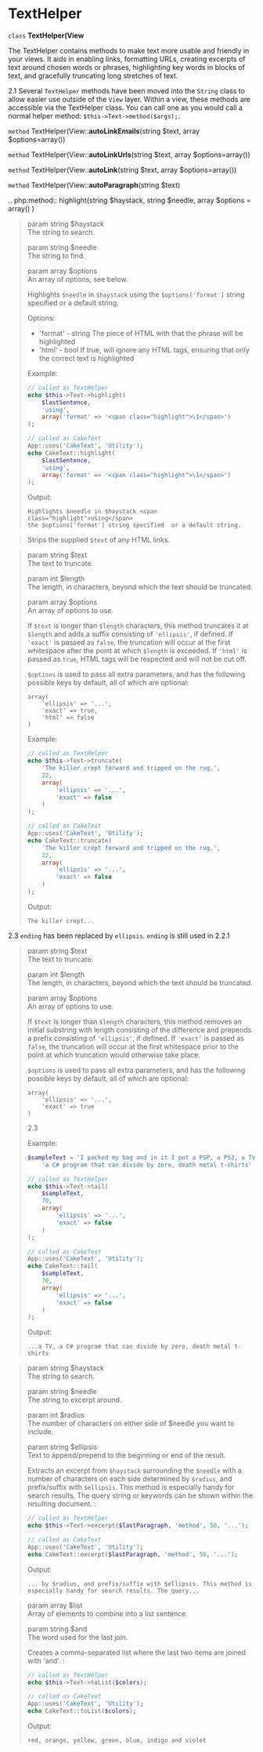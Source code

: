 # TextHelper

`class` **TextHelper(View**

The TextHelper contains methods to make text more usable and
friendly in your views. It aids in enabling links, formatting URLs,
creating excerpts of text around chosen words or phrases,
highlighting key words in blocks of text, and gracefully
truncating long stretches of text.

<div class="versionchanged">

2.1
Several `TextHelper` methods have been moved into the `String`
class to allow easier use outside of the `View` layer.
Within a view, these methods are accessible via the <span class="title-ref">TextHelper</span>
class. You can call one as you would call a normal helper method:
`$this->Text->method($args);`.

</div>

`method` TextHelper(View::**autoLinkEmails**(string $text, array $options=array())

`method` TextHelper(View::**autoLinkUrls**(string $text, array $options=array())

`method` TextHelper(View::**autoLink**(string $text, array $options=array())

`method` TextHelper(View::**autoParagraph**(string $text)

.. php:method:: highlight(string \$haystack, string \$needle, array \$options = array() )

> param string \$haystack  
> The string to search.
>
> param string \$needle  
> The string to find.
>
> param array \$options  
> An array of options, see below.
>
> Highlights `$needle` in `$haystack` using the
> `$options['format']` string specified or a default string.
>
> Options:
>
> - 'format' - string The piece of HTML with that the phrase will be
>   highlighted
> - 'html' - bool If true, will ignore any HTML tags, ensuring that
>   only the correct text is highlighted
>
> Example:
>
> ``` php
> // called as TextHelper
> echo $this->Text->highlight(
>     $lastSentence,
>     'using',
>     array('format' => '<span class="highlight">\1</span>')
> );
>
> // called as CakeText
> App::uses('CakeText', 'Utility');
> echo CakeText::highlight(
>     $lastSentence,
>     'using',
>     array('format' => '<span class="highlight">\1</span>')
> );
> ```
>
> Output:
>
>     Highlights $needle in $haystack <span class="highlight">using</span>
>     the $options['format'] string specified  or a default string.

> Strips the supplied `$text` of any HTML links.

> param string \$text  
> The text to truncate.
>
> param int \$length  
> The length, in characters, beyond which the text should be truncated.
>
> param array \$options  
> An array of options to use.
>
> If `$text` is longer than `$length` characters, this method truncates it
> at `$length` and adds a suffix consisting of `'ellipsis'`, if defined.
> If `'exact'` is passed as `false`, the truncation will occur at the
> first whitespace after the point at which `$length` is exceeded. If
> `'html'` is passed as `true`, HTML tags will be respected and will not
> be cut off.
>
> `$options` is used to pass all extra parameters, and has the
> following possible keys by default, all of which are optional:
>
>     array(
>         'ellipsis' => '...',
>         'exact' => true,
>         'html' => false
>     )
>
> Example:
>
> ``` php
> // called as TextHelper
> echo $this->Text->truncate(
>     'The killer crept forward and tripped on the rug.',
>     22,
>     array(
>         'ellipsis' => '...',
>         'exact' => false
>     )
> );
>
> // called as CakeText
> App::uses('CakeText', 'Utility');
> echo CakeText::truncate(
>     'The killer crept forward and tripped on the rug.',
>     22,
>     array(
>         'ellipsis' => '...',
>         'exact' => false
>     )
> );
> ```
>
> Output:
>
>     The killer crept...

<div class="versionchanged">

2.3
`ending` has been replaced by `ellipsis`. `ending` is still used in 2.2.1

</div>

> param string \$text  
> The text to truncate.
>
> param int \$length  
> The length, in characters, beyond which the text should be truncated.
>
> param array \$options  
> An array of options to use.
>
> If `$text` is longer than `$length` characters, this method removes an initial
> substring with length consisting of the difference and prepends a prefix
> consisting of `'ellipsis'`, if defined. If `'exact'` is passed as
> `false`, the truncation will occur at the first whitespace prior to the
> point at which truncation would otherwise take place.
>
> `$options` is used to pass all extra parameters, and has the
> following possible keys by default, all of which are optional:
>
>     array(
>         'ellipsis' => '...',
>         'exact' => true
>     )
>
> <div class="versionadded">
>
> 2.3
>
> </div>
>
> Example:
>
> ``` php
> $sampleText = 'I packed my bag and in it I put a PSP, a PS3, a TV, ' .
>     'a C# program that can divide by zero, death metal t-shirts'
>
> // called as TextHelper
> echo $this->Text->tail(
>     $sampleText,
>     70,
>     array(
>         'ellipsis' => '...',
>         'exact' => false
>     )
> );
>
> // called as CakeText
> App::uses('CakeText', 'Utility');
> echo CakeText::tail(
>     $sampleText,
>     70,
>     array(
>         'ellipsis' => '...',
>         'exact' => false
>     )
> );
> ```
>
> Output:
>
>     ...a TV, a C# program that can divide by zero, death metal t-shirts

> param string \$haystack  
> The string to search.
>
> param string \$needle  
> The string to excerpt around.
>
> param int \$radius  
> The number of characters on either side of \$needle you want to include.
>
> param string \$ellipsis  
> Text to append/prepend to the beginning or end of the result.
>
> Extracts an excerpt from `$haystack` surrounding the `$needle`
> with a number of characters on each side determined by `$radius`,
> and prefix/suffix with `$ellipsis`. This method is especially handy for
> search results. The query string or keywords can be shown within
> the resulting document. :
>
> ``` php
> // called as TextHelper
> echo $this->Text->excerpt($lastParagraph, 'method', 50, '...');
>
> // called as CakeText
> App::uses('CakeText', 'Utility');
> echo CakeText::excerpt($lastParagraph, 'method', 50, '...');
> ```
>
> Output:
>
>     ... by $radius, and prefix/suffix with $ellipsis. This method is
>     especially handy for search results. The query...

> param array \$list  
> Array of elements to combine into a list sentence.
>
> param string \$and  
> The word used for the last join.
>
> Creates a comma-separated list where the last two items are joined
> with 'and'. :
>
> ``` php
> // called as TextHelper
> echo $this->Text->toList($colors);
>
> // called as CakeText
> App::uses('CakeText', 'Utility');
> echo CakeText::toList($colors);
> ```
>
> Output:
>
>     red, orange, yellow, green, blue, indigo and violet
